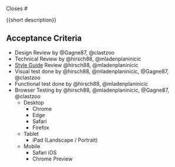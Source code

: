 Closes #

{{short description}}

## Acceptance Criteria

- Design Review by @Gagne87, @clastzoo
- Technical Review by @hirsch88, @mladenplaninicic
- [Style Guide](https://stenciljs.com/docs/style-guide) Review @hirsch88, @mladenplaninicic
- Visual test done by @hirsch88, @mladenplaninicic, @Gagne87, @clastzoo
- Functional test done by @hirsch88, @mladenplaninicic
- Browser Testing by @hirsch88, @mladenplaninicic, @Gagne87, @clastzoo
    - Desktop
        - Chrome
        - Edge
        - Safari
        - Firefox
    - Tablet
        - iPad (Landscape / Portrait)
    - Mobile
        - Safari iOS
        - Chrome Preview
